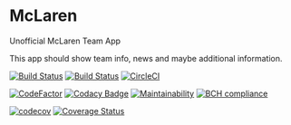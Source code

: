 # McLaren
Unofficial McLaren Team App

This app should show team info, news and maybe additional information.

[![Build Status](https://travis-ci.org/fo2rist/McLaren.svg?branch=master)](https://travis-ci.org/fo2rist/McLaren)
[![Build Status](https://app.bitrise.io/app/5a4442f8d5716152/status.svg?token=vpVtGdBnHQ39eFFSe6FA5A&branch=master)](https://app.bitrise.io/app/5a4442f8d5716152)
[![CircleCI](https://circleci.com/gh/fo2rist/McLaren.svg?style=svg)](https://circleci.com/gh/fo2rist/McLaren)

[![CodeFactor](https://www.codefactor.io/repository/github/fo2rist/mclaren/badge)](https://www.codefactor.io/repository/github/fo2rist/mclaren)
[![Codacy Badge](https://api.codacy.com/project/badge/Grade/cf5454de49124f2eaf21561f6c7cc4b9)](https://www.codacy.com/app/fo2/McLaren?utm_source=github.com&amp;utm_medium=referral&amp;utm_content=fo2rist/McLaren&amp;utm_campaign=Badge_Grade)
[![Maintainability](https://api.codeclimate.com/v1/badges/ae91253afcdaad4987ec/maintainability)](https://codeclimate.com/github/fo2rist/McLaren/maintainability)
[![BCH compliance](https://bettercodehub.com/edge/badge/fo2rist/McLaren?branch=master)](https://bettercodehub.com/results/fo2rist/McLaren)

[![codecov](https://codecov.io/gh/fo2rist/McLaren/branch/master/graph/badge.svg)](https://codecov.io/gh/fo2rist/McLaren)
[![Coverage Status](https://coveralls.io/repos/github/fo2rist/McLaren/badge.svg)](https://coveralls.io/github/fo2rist/McLaren)
